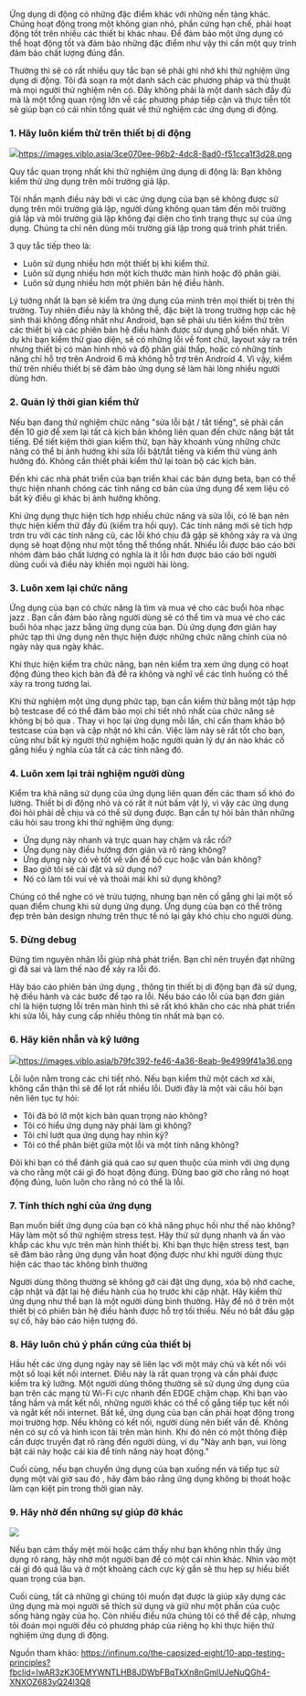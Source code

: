Ứng dụng di động có những đặc điểm khác với những nền tảng khác. Chúng hoạt động trong một không gian nhỏ, phần cứng hạn chế, phải hoạt động tốt trên nhiều các thiết bị khác nhau. Để đảm bảo một ứng dụng có thể hoạt động tốt và đảm bảo những đặc điểm như vậy thì cần một quy trình đảm bảo chất lượng đúng đắn.

Thường thì sẽ có rất nhiều quy tắc bạn sẽ phải ghi nhớ khi thử nghiệm ứng dụng di động. Tôi đã soạn ra một danh sách các phương pháp và thủ thuật mà mọi người thử nghiệm nên có. Đây không phải là một danh sách đầy đủ mà là một tổng quan rộng lớn về các phương pháp tiếp cận và thực tiễn tốt sẽ giúp bạn có cái nhìn tổng quát về thử nghiệm các ứng dụng di động.

### 1. Hãy luôn kiểm thử trên thiết bị di động

![](https://images.viblo.asia/3ce070ee-96b2-4dc8-8ad0-f51cca1f3d28.png)https://images.viblo.asia/3ce070ee-96b2-4dc8-8ad0-f51cca1f3d28.png

Quy tắc quan trọng nhất khi thử nghiệm ứng dụng di động là: Bạn không kiểm thử ứng dụng trên môi trường giả lập.

Tôi nhấn mạnh điều này bởi vì các ứng dụng của bạn sẽ không được sử dụng trên môi trường giả lập, người dùng không quan tâm đến môi trường giả lập và môi trường giả lập không đại diện cho tình trạng thực sự của ứng dụng. Chúng ta chỉ nên dùng môi trường giả lập trong quá trình phát triển. 

3 quy tắc tiếp theo là:
- Luôn sử dụng nhiều hơn một thiết bị khi kiểm thử.
- Luôn sử dụng nhiều hơn một kích thước màn hình hoặc độ phân giải.
- Luôn sử dụng nhiều hơn một phiên bản hệ điều hành.

Lý tưởng nhất là bạn sẽ kiểm tra ứng dụng của mình trên mọi thiết bị trên thị trường. Tuy nhiên điều này là không thể, đặc biệt là trong trường hợp các hệ sinh thái không đồng nhất như Android, bạn sẽ phải ưu tiên kiểm thử trên các thiết bị và các phiên bản hệ điều hành được sử dụng phổ biến nhất.
Ví dụ khi bạn kiểm thử giao diện, sẽ có những lỗi về font chữ, layout xảy ra trên nhưng thiết bị có màn hình nhỏ và độ phân giải thấp, hoặc có những tính năng chỉ hỗ trợ trên Android 6 mà không hỗ trợ trên Android 4. Vì vậy, kiểm thử trên nhiều thiết bị sẽ đảm bảo ứng dụng sẽ làm hài lòng nhiều người dùng hơn.

### 2. Quản lý thời gian kiểm thử

Nếu bạn đang thử nghiệm chức năng "sửa lỗi bật / tắt tiếng", sẽ phải cần đến 10 giờ để xem lại tất cả kịch bản không liên quan đến chức năng bật tắt tiếng.
Để tiết kiệm thời gian kiểm thử, bạn hãy khoanh vùng những chức năng có thể bị ảnh hưởng khi sửa lỗi bật/tắt tiếng  và kiểm thử vùng ảnh hưởng đó. Không cần thiết phải kiểm thử lại toàn bộ các kịch bản.

Đến khi các nhà phát triển của bạn triển khai các bản dựng beta, bạn có thể thực hiện nhanh chóng các tính năng cơ bản của ứng dụng để xem liệu có bất kỳ điều gì khác bị ảnh hưởng không.

Khi ứng dụng thực hiện tích hợp nhiều chức năng và sửa lỗi, có lẽ bạn nên thực hiện kiểm thử đầy đủ (kiểm tra hồi quy). Các tính năng mới sẽ tích hợp trơn tru với các tính năng cũ, các lỗi khó chịu đã gặp sẽ không xảy ra và ứng dụng sẽ hoạt động như một tổng thể thống nhất.  Nhiều lỗi được báo cáo bởi nhóm đảm bảo chất lượng có nghĩa là ít lỗi hơn được báo cáo bởi người dùng cuối và điều này khiến mọi người hài lòng.

### 3. Luôn xem lại chức năng

Ứng dụng của bạn có chức năng là tìm và mua vé cho các buổi hòa nhạc jazz . Bạn cần đảm bảo rằng người dùng sẽ có thể tìm và mua vé cho các buổi hòa nhạc jazz bằng ứng dụng của bạn. Dù ứng dụng đơn giản hay phức tạp thì ứng dụng nên thực hiện được những chức năng chính của nó ngày này qua ngày khác.

Khi thực hiện kiểm tra chức năng, bạn nên kiểm tra xem ứng dụng có hoạt động đúng theo kịch bản đã đề ra không và nghĩ về các tình huống có thể xảy ra trong tương lai.

Khi thử nghiệm một ứng dụng phức tạp, bạn cần kiểm thử bằng một tập hợp bộ testcase để có thể đảm bảo mọi chi tiết nhỏ nhất của chức năng sẽ không bị bỏ qua . Thay vì học lại ứng dụng mỗi lần, chỉ cần tham khảo bộ testcase của bạn và cập nhật nó khi cần. Việc làm này sẽ rất tốt cho bạn, cũng như bất kỳ người thử nghiệm hoặc người quản lý dự án nào khác cố gắng hiểu ý nghĩa của tất cả các tính năng đó.

### 4. Luôn xem lại trải nghiệm người dùng

Kiểm tra khả năng sử dụng của ứng dụng liên quan đến các tham số khó đo lường. Thiết bị di động nhỏ và có rất ít nút bấm vật lý, vì vậy các ứng dụng đòi hỏi phải dễ chịu và có thể sử dụng được. Bạn cần tự hỏi bản thân những câu hỏi sau trong khi thử nghiệm ứng dụng:
- Ứng dụng này nhanh và trực quan hay chậm và rắc rối?
- Ứng dụng này điều hướng đơn giản và rõ ràng không?
- Ứng dụng này có vẻ tốt về vấn đề bố cục hoặc văn bản không?
- Bao giờ tôi sẽ cài đặt và sử dụng nó?
- Nó có làm tôi vui vẻ và thoải mái khi sử dụng không?

Chúng có thể nghe có vẻ trừu tượng, nhưng bạn nên cố gắng ghi lại một số quan điểm chung khi sử dụng ứng dụng. Ứng dụng của bạn có thể trông đẹp trên bản design nhưng trên thực tế nó lại gây khó chịu cho người dùng.

### 5. Đừng debug

Đừng tìm nguyên nhân lỗi giúp nhà phát triển. Bạn chỉ nên truyền đạt những gì đã sai và làm thế nào để xảy ra lỗi đó.

Hãy báo cáo phiên bản ứng dụng , thông tin thiết bị di động bạn đã sử dụng, hệ điều hành và các bước để tạo ra lỗi. Nếu báo cáo lỗi của bạn đơn giản chỉ là hiện tượng lỗi trên màn hình thì sẽ rất khó khăn cho các nhà phát triển khi sửa lỗi, hãy cung cấp nhiều thông tin nhất mà bạn có. 

### 6. Hãy kiên nhẫn và kỹ lưỡng

![](https://images.viblo.asia/b79fc392-fe46-4a36-8eab-9e4999f41a36.png)https://images.viblo.asia/b79fc392-fe46-4a36-8eab-9e4999f41a36.png

Lỗi luôn nằm trong các chi tiết nhỏ. Nếu bạn kiểm thử một cách xơ xài, không cẩn thận thì sẽ để lọt rất nhiều lỗi. Dưới đây là một vài câu hỏi bạn nên liên tục tự hỏi:
- Tôi đã bỏ lỡ một kịch bản quan trọng nào không?
- Tôi có hiểu ứng dụng này phải làm gì không?
- Tôi chỉ lướt qua ứng dụng hay nhìn kỹ?
- Tôi có thể phân biệt giữa một lỗi và một tính năng không?

Đôi khi bạn có thể đánh giá quá cao sự quen thuộc của mình với ứng dụng và cho rằng một cái gì đó hoạt động đúng. Đừng bao giờ cho rằng nó hoạt động đúng, luôn luôn cho rằng nó  có thể là lỗi.

### 7. Tính thích nghi của ứng dụng

Bạn muốn biết ứng dụng của bạn có khả năng phục hồi như thế nào không? Hãy làm một số thử nghiệm stress test. Hãy thử sử dụng nhanh và ấn vào khắp các khu vực trên màn hình thiết bị. Khi bạn thực hiện stress test, bạn sẽ đảm bảo rằng ứng dụng vẫn hoạt động được như khi người dùng thực hiện các thao tác không bình thường

Người dùng thông thường sẽ không gỡ cài đặt ứng dụng, xóa bộ nhớ cache, cập nhật và đặt lại hệ điều hành của họ trước khi cập nhật. Hãy kiểm thử ứng dụng như thể bạn là một người dùng bình thường. Hãy để nó ở trên một thiết bị có phiên bản hệ điều hành được hỗ trợ tối thiểu. Nếu nó bắt đầu gặp sự cố, hãy báo cáo hiện tượng đó.

### 8. Hãy luôn chú ý phần cứng của thiết bị

Hầu hết các ứng dụng ngày nay sẽ liên lạc với một máy chủ và kết nối vói một số loại kết nối internet. Điều này là rất quan trọng và cần phải được kiểm tra kỹ lưỡng. Một người dùng thông thường sẽ sử dụng ứng dụng của bạn trên các mạng từ Wi-Fi cực nhanh đến EDGE chậm chạp. 
Khi bạn vào tầng hầm và mất kết nối, những người khác có thể cố gắng tiếp tục kết nối và ngắt kết nối internet. Bất kể, ứng dụng của bạn cần phải hoạt động trong mọi trường hợp. Nếu không có kết nối, người dùng nên biết vấn đề. Không nên có sự cố và  hình icon tải trên màn hình.
Khi đó nên có một thông điệp cần được truyền đạt rõ ràng đến người dùng, ví dụ "Này anh bạn, vui lòng bật cái này hoặc cái kia để tính năng này hoạt động."

Cuối cùng, nếu bạn chuyển ứng dụng của bạn xuống nền và tiếp tục sử dụng một vài giờ sau đó , hãy đảm bảo rằng ứng dụng không bị thoát hoặc làm cạn kiệt pin trong thời gian này.

### 9. Hãy nhờ đến những sự giúp đỡ khác

![](https://images.viblo.asia/f881c045-a7dc-41de-9e23-e028fa4b30b6.png)

Nếu bạn cảm thấy mệt mỏi hoặc cảm thấy như bạn không nhìn thấy ứng dụng rõ ràng, hãy nhờ một người bạn để có một cái nhìn khác. Nhìn vào một cái gì đó quá lâu và ở một khoảng cách cực kỳ gần sẽ thu hẹp sự hiểu biết quan trọng của bạn.

Cuối cùng, tất cả những gì chúng tôi muốn đạt được là giúp xây dựng các ứng dụng mà mọi người sẽ thích sử dụng và giữ như một phần của cuộc sống hàng ngày của họ. Còn nhiều điều nữa chúng tôi có thể đề cập, nhưng tôi đoán mọi người đều có phương pháp của riêng họ khi thực hiện thử nghiệm ứng dụng di động.

Nguồn tham khảo: https://infinum.co/the-capsized-eight/10-app-testing-principles?fbclid=IwAR3zK30EMYWNTLHB8JDWbFBqTkXn8nGmlUJeNuQGh4-XNXOZ683yQ24l3Q8